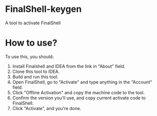 # FinalShell-keygen
A tool to activate FinalShell

# How to use?
To use this, you should:  
1. Install Finalshell and IDEA from the link in "About" field.
2. Clone this tool to IDEA.
3. Build and run this tool.
4. Open FinalShell, go to "Activate" and type anything in the "Account" field.
5. Click "Offline Activation" and copy the machine code to the tool.
6. Confirm the version you'll use, and copy current activate code to FinalShell.
7. Click "Activate", and you're done.
